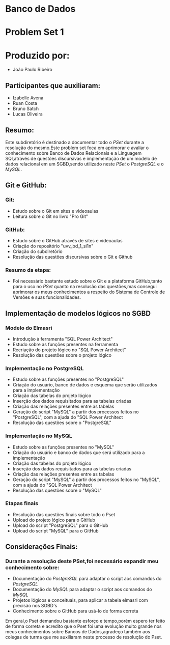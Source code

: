 # Banco de Dados

# Problem Set 1

# Produzido por:
* João Paulo Ribeiro

## Participantes que auxiliaram:
* Izabelle Avena
* Ruan Costa
* Bruno Satch
* Lucas Oliveira

## Resumo:
 Este subdiretório é destinado a documentar todo o _PSet_ durante a resolução do mesmo.Este problem set foca em aprimorar e avaliar o conhecimento sobre Banco de Dados Relacionais e a Linguagem SQl,através de questões discursivas e implementação de um modelo de dados relacional em um SGBD,sendo utilizado neste _PSet_ o _PostgreSQL_ e o _MySQL_.
 
 ## Git e GitHub:
 
 ### Git:
 * Estudo sobre o Git em sites e videoaulas
 * Leitura sobre o Git no livro "Pro Git"

### GitHub:
* Estudo sobre o GitHub através de sites e videoaulas
* Criação do repositório "uvv_bd_1_si1n"
* Criação do subdiretório 
* Resolução das questões discursivas sobre o Git e Github

### Resumo da etapa:
* Foi necessário bastante estudo sobre o Git e a plataforma GitHub,tanto para o uso no _PSet_ quanto na resolusão das questões,mas consegui aprimorar os meus conhecimentos a respeito do Sistema de Controle de Versões e suas funcionalidades.

## Implementação de modelos lógicos no SGBD

### Modelo do Elmasri

* Introdução à ferramenta "SQL Power Architect"
* Estudo sobre as funções presentes na ferramenta
* Recriação do projeto lógico no "SQL Power Architect"
* Resolução das questões sobre o projeto lógico

### Implementação no PostgreSQL

* Estudo sobre as funções presentes no "PostgreSQL"
* Criação do usuário, banco de dados e esquema que serão utilizados para a implementação
* Criação das tabelas do projeto lógico
* Inserção dos dados requisitados para as tabelas criadas
* Criação das relações presentes entre as tabelas
* Geração do script "MySQL" a partir dos processos feitos no "PostgreSQL", com a ajuda do "SQL Power Architect
* Resolução das questões sobre o "PostgreSQL"

### Implementação no MySQL

* Estudo sobre as funções presentes no "MySQL"
* Criação do usuário e banco de dados que será utilizado para a implementação
* Criação das tabelas do projeto lógico
* Inserção dos dados requisitados para as tabelas criadas
* Criação das relações presentes entre as tabelas
* Geração do script "MySQL" a partir dos processos feitos no "MySQL", com a ajuda do "SQL Power Architect
* Resolução das questões sobre o "MySQL"

### Etapas finais
* Resolução das questões finais sobre todo o Pset
* Upload do projeto lógico para o GitHub
* Upload do script "PostgreSQL" para o GitHub
* Upload do script "MySQL" para o GitHub

## Considerações Finais:
### Durante a resolução deste PSet,foi necessário expandir meu conhecimento sobre:
* Documentação do _PostgreSQL_ para adaptar o script aos comandos do _PostgreSQL_
* Documentação do _MySQL_ para adaptar o script aos comandos do _MySQL_
* Projetos lógicos e conceituais, para aplicar a tabela elmasri com precisão nos SGBD's
* Conhecimento sobre o GitHub para usá-lo de forma correta

 Em geral,o Pset demandou bastante esforço e tempo,porém espero ter feito de forma correta e acredito que o Pset foi uma evolução muito grande nos meus conhecimentos sobre Bancos de Dados,agradeço também aos colegas de turma que me auxiliaram neste processo de resolução do Pset.

